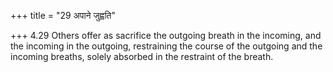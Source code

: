 +++
title = "29 अपाने जुह्वति"

+++
4.29 Others offer as sacrifice the outgoing breath in the incoming, and
the incoming in the outgoing, restraining the course of the outgoing and
the incoming breaths, solely absorbed in the restraint of the breath.
